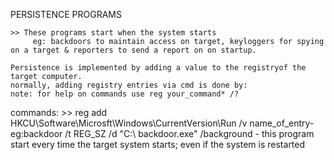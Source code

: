 PERSISTENCE PROGRAMS
    
    >> These programs start when the system starts
         eg: backdoors to maintain access on target, keyloggers for spying on a target & reporters to send a report on on startup.
    
    Persistence is implemented by adding a value to the registryof the target computer.
    normally, adding registry entries via cmd is done by:
    note: for help on commands use reg your_command* /?
     
   commands:
     >> reg add HKCU\Software\Microsft\Windows\CurrentVersion\Run /v name_of_entry-eg:backdoor /t REG_SZ /d "C:\  backdoor.exe" /background 
        - this program start every time the target system starts; even if the system is restarted
        
        
        
            
            
